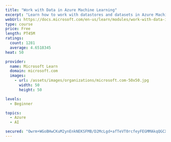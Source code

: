 ```yaml
---
title: "Work with Data in Azure Machine Learning"
excerpt: "Learn how to work with datastores and datasets in Azure Machine Learning."
webUrl: https://docs.microsoft.com/en-us/learn/modules/work-with-data-in-aml/
type: course
price: Free
length: PT45M
ratings:
  count: 1281
  average: 4.6518345
heat: 50

provider:
  name: Microsoft Learn
  domain: microsoft.com
  images:
    - url: /assets/images/organizations/microsoft.com-50x50.jpg
      width: 50
      height: 50

levels:
  - Beginner

topics:
  - Azure
  - AI

secured: "Owrm+WGoBHwCKuM2ynEnkNEKSFMB/D2McLgd+afTeVT0rcfeyFEGMMAkqQGCXl/hKOXNeoJpWfNZNMtD01l7T/8zaEvAYEayfBMHKDOtyuDHiRKV46rSndS0DVDYwg2lt95JWeP5/5GIDre7M1nrtCvhxtvuyl05yaFLS1efWzvJadTikdu1D1zbkQYhUEZu9X81BGpjSEkY8llBpY/+1tfIsqW+sZJIBV+yKzJSbKCIbazOi9hutjqk/NM5bP9a5kKfS71NMsoymO4IfSsSEjSK7Bh+1TcxcO66UpvXVBVs3pJeXArrpS2UlMefiJXKTU6BoB1aHRs8TTs0hs8QfFXkqaGgpK4xgMY80thVia+YaRk+E3Xefha9GlSDCIirtqsy2mt3zZyqVNs6vfUflgf5YmRdQFGcrIqctCoXVsU=;qeTcjLSEmyHjZe/WYBMnIQ=="
---
```


